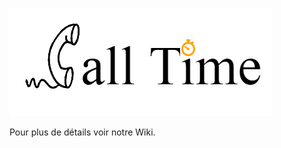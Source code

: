 
![](https://github.com/meriemchebaane/CallTime/blob/master/call%20time.png)

Pour plus de détails voir notre Wiki.
